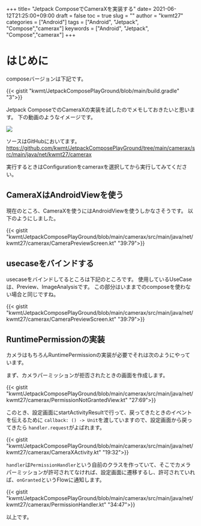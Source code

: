 
+++
title= "Jetpack ComposeでCameraXを実装する"
date= 2021-06-12T21:25:00+09:00
draft = false
toc = true
slug = ""
author = "kwmt27"
categories = ["Android"]
tags = ["Android", "Jetpack", "Compose","camerax"]
keywords = ["Android", "Jetpack", "Compose","camerax"]
+++

# はじめに

composeバージョンは下記です。

{{< gistit "kwmt/JetpackComposePlayGround/blob/main/build.gradle" "3">}}


Jetpack ComposeでのCameraXの実装を試したのでメモしておきたいと思います。
下の動画のようなイメージです。

<img src="/images/2021/06/jetpack-compose-camerax/camera.gif" />

ソースはGitHubにおいてます。
https://github.com/kwmt/JetpackComposePlayGround/tree/main/camerax/src/main/java/net/kwmt27/camerax

実行するときはConfigurationをcameraxを選択してから実行してみてください。

## CameraXはAndroidViewを使う

現在のところ、CameraXを使うにはAndroidViewを使うしかなさそうです。
以下のようにしました。

{{< gistit "kwmt/JetpackComposePlayGround/blob/main/camerax/src/main/java/net/kwmt27/camerax/CameraPreviewScreen.kt" "39:79">}}


## usecaseをバインドする
usecaseをバインドしてるところは下記のところです。
使用しているUseCaseは、Preview、ImageAnalysisです。
この部分はいままでのcomposeを使わない場合と同じですね。

{{< gistit "kwmt/JetpackComposePlayGround/blob/main/camerax/src/main/java/net/kwmt27/camerax/CameraPreviewScreen.kt" "39:79">}}

## RuntimePermissionの実装
カメラはもちろんRuntimePermissionの実装が必要でそれは次のようにやっています。

まず、カメラパーミッションが拒否されたときの画面を作成します。

{{< gistit "kwmt/JetpackComposePlayGround/blob/main/camerax/src/main/java/net/kwmt27/camerax/PermissionNotGrantedView.kt" "27:69">}}

このとき、設定画面にstartActivityResultで行って、戻ってきたときのイベントを伝えるために `callback: () -> Unit`を渡していますので、設定画面から戻ってきたら `handler.request`がよばれます。

{{< gistit "kwmt/JetpackComposePlayGround/blob/main/camerax/src/main/java/net/kwmt27/camerax/CameraXActivity.kt" "19:32">}}

`handler`は`PermissionHandler`という自前のクラスを作っていて、そこでカメラパーミッションが許可されてなければ、設定画面に遷移するし、許可されていれば、`onGranted`というFlowに通知します。

{{< gistit "kwmt/JetpackComposePlayGround/blob/main/camerax/src/main/java/net/kwmt27/camerax/PermissionHandler.kt" "34:47">}}


以上です。